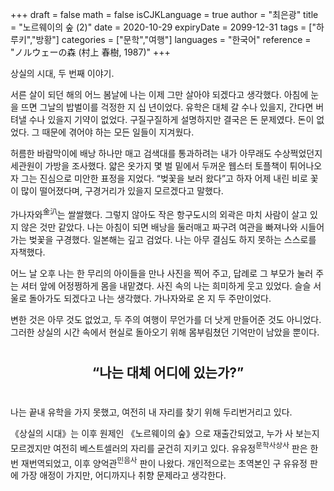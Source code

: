+++
draft = false
math = false
isCJKLanguage = true
author = "최은광"
title = "노르웨이의 숲 (2)"
date = 2020-10-29
expiryDate = 2099-12-31
tags = ["하루키","방황"]
categories = ["문학","여행"]
languages = "한국어"
reference = "ノルウェーの森 (村上 春樹, 1987)"
+++

상실의 시대, 두 번째 이야기.

서른 살이 되던 해의 어느 봄날에 나는 이제 그만 살아야 되겠다고 생각했다. 아침에 눈을 뜨면 그날의 밥벌이를 걱정한 지 십 년이었다. 유학은 대체 갈 수나 있을지, 간다면 버텨낼 수나 있을지 기약이 없었다. 구질구질하게 설명하지만 결국은 돈 문제였다. 돈이 없었다. 그 때문에 겪어야 하는 모든 일들이 지겨웠다.

허름한 바람막이에 배낭 하나만 매고 검색대를 통과하려는 내가 아무래도 수상쩍었던지 세관원이 가방을 조사했다. 얇은 옷가지 몇 벌 밑에서 두꺼운 웹스터 토플책이 튀어나오자 그는 진심으로 미안한 표정을 지었다. “벚꽃을 보러 왔다”고 하자 어제 내린 비로 꽃이 많이 떨어졌다며, 구경거리가 있을지 모르겠다고 말했다.

가나자와<sup>金汃</sup>는 쌀쌀했다. 그렇지 않아도 작은 항구도시의 외곽은 마치 사람이 살고 있지 않은 것만 같았다. 나는 아침이 되면 배낭을 둘러매고 짜구려 여관을 빠져나와 시들어가는 벚꽃을 구경했다. 일본해는 깊고 검었다. 나는 아무 결심도 하지 못하는 스스로를 자책했다.

어느 날 오후 나는 한 무리의 아이들을 만나 사진을 찍어 주고, 답례로 그 부모가 눌러 주는 셔터 앞에 어정쩡하게 몸을 내맡겼다. 사진 속의 나는 희미하게 웃고 있었다. 슬슬 서울로 돌아가도 되겠다고 나는 생각했다. 가나자와로 온 지 두 주만이었다.

변한 것은 아무 것도 없었고, 두 주의 여행이 무언가를 더 낫게 만들어준 것도 아니었다. 그러한 상실의 시간 속에서 현실로 돌아오기 위해 몸부림쳤던 기억만이 남았을 뿐이다. 

#

<center><h2><b>“나는 대체 어디에 있는가?”</b></h2></center>

#

나는 끝내 유학을 가지 못했고, 여전히 내 자리를 찾기 위해 두리번거리고 있다.

《상실의 시대》는 이후 원제인 《노르웨이의 숲》으로 재출간되었고, 누가 사 보는지 모르겠지만 여전히 베스트셀러의 자리를 굳건히 지키고 있다. 유유정<sup>문학사상사</sup> 판은 한 번 재번역되었고, 이후 양억관<sup>민음사</sup> 판이 나왔다. 개인적으로는 초역본인 구 유유정 판에 가장 애정이 가지만, 어디까지나 취향 문제라고 생각한다.
